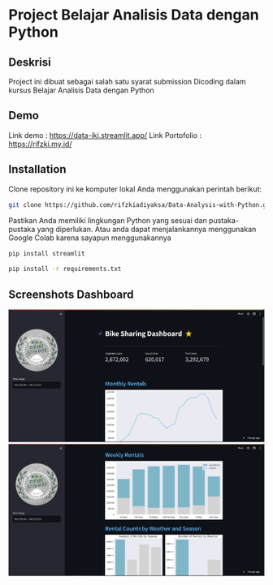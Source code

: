 
# Project Belajar Analisis Data dengan Python
## Deskrisi

Project ini dibuat sebagai salah satu syarat submission Dicoding dalam kursus Belajar Analisis Data dengan Python


## Demo

Link demo : https://data-iki.streamlit.app/
Link Portofolio : https://rifzki.my.id/


## Installation

Clone repository ini ke komputer lokal Anda menggunakan perintah berikut:

```bash
git clone https://github.com/rifzkiadiyaksa/Data-Analysis-with-Python.git
```
Pastikan Anda memiliki lingkungan Python yang sesuai dan pustaka-pustaka yang diperlukan. Atau anda dapat menjalankannya menggunakan Google Colab karena sayapun menggunakannya

```bash
pip install streamlit
```

```bash
pip install -r requirements.txt
```    
## Screenshots Dashboard

![Dashboard](https://raw.githubusercontent.com/rifzkiadiyaksa/Data-Analysis-with-Python/main/Picture/1.PNG)
![Dashboard](https://raw.githubusercontent.com/rifzkiadiyaksa/Data-Analysis-with-Python/main/Picture/2.PNG)

